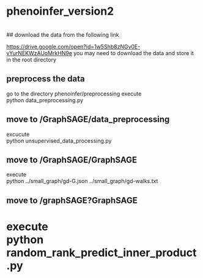 # phenoinfer_version2

<br>
## download the data from the following link

https://drive.google.com/open?id=1w5Shb8zNGv0E-vYurNEKWzAUoMrkHN9e
you may need to download the data and store it in the root directory
<br>
## preprocess the data
go to the directory phenoinfer/preprocessing
execute     <br>   python data_preprocessing.py
<br>

## move to /GraphSAGE/data_preprocessing
excucute    <br> python unsupervised_data_processing.py


## move to /GraphSAGE/GraphSAGE
execute     <br>   python ../small_graph/gd-G.json ../small_graph/gd-walks.txt

## move to /graphSAGE?GraphSAGE
execute    <br>    python random_rank_predict_inner_product.py
=======
